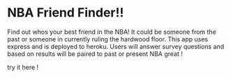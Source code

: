 # NBA Friend Finder!!

Find out whos your best friend in the NBA! It could be someone from the past 
or someone in currently ruling the hardwood floor. 
This app uses express and is deployed to heroku.
Users will answer survey questions and based on results will be paired to past or present 
NBA great !

try it here ! 
